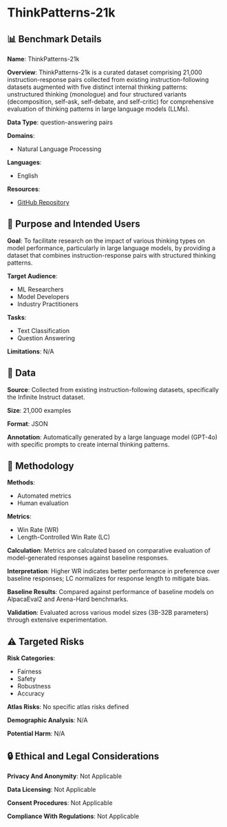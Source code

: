 # ThinkPatterns-21k

## 📊 Benchmark Details

**Name**: ThinkPatterns-21k

**Overview**: ThinkPatterns-21k is a curated dataset comprising 21,000 instruction-response pairs collected from existing instruction-following datasets augmented with five distinct internal thinking patterns: unstructured thinking (monologue) and four structured variants (decomposition, self-ask, self-debate, and self-critic) for comprehensive evaluation of thinking patterns in large language models (LLMs).

**Data Type**: question-answering pairs

**Domains**:
- Natural Language Processing

**Languages**:
- English

**Resources**:
- [GitHub Repository](https://github.com/open-thoughts/open-thoughts)

## 🎯 Purpose and Intended Users

**Goal**: To facilitate research on the impact of various thinking types on model performance, particularly in large language models, by providing a dataset that combines instruction-response pairs with structured thinking patterns.

**Target Audience**:
- ML Researchers
- Model Developers
- Industry Practitioners

**Tasks**:
- Text Classification
- Question Answering

**Limitations**: N/A

## 💾 Data

**Source**: Collected from existing instruction-following datasets, specifically the Infinite Instruct dataset.

**Size**: 21,000 examples

**Format**: JSON

**Annotation**: Automatically generated by a large language model (GPT-4o) with specific prompts to create internal thinking patterns.

## 🔬 Methodology

**Methods**:
- Automated metrics
- Human evaluation

**Metrics**:
- Win Rate (WR)
- Length-Controlled Win Rate (LC)

**Calculation**: Metrics are calculated based on comparative evaluation of model-generated responses against baseline responses.

**Interpretation**: Higher WR indicates better performance in preference over baseline responses; LC normalizes for response length to mitigate bias.

**Baseline Results**: Compared against performance of baseline models on AlpacaEval2 and Arena-Hard benchmarks.

**Validation**: Evaluated across various model sizes (3B-32B parameters) through extensive experimentation.

## ⚠️ Targeted Risks

**Risk Categories**:
- Fairness
- Safety
- Robustness
- Accuracy

**Atlas Risks**:
No specific atlas risks defined

**Demographic Analysis**: N/A

**Potential Harm**: N/A

## 🔒 Ethical and Legal Considerations

**Privacy And Anonymity**: Not Applicable

**Data Licensing**: Not Applicable

**Consent Procedures**: Not Applicable

**Compliance With Regulations**: Not Applicable
